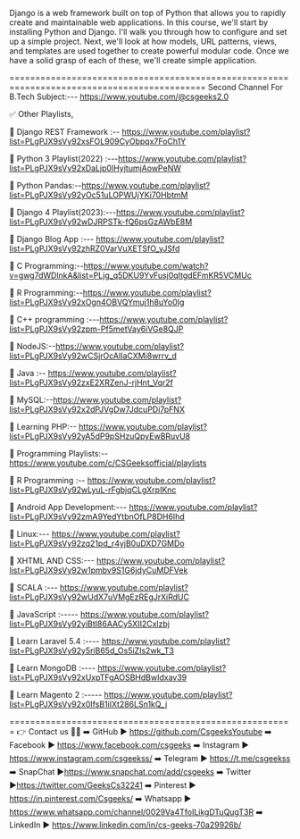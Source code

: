 Django is a web framework built on top of Python that allows you to rapidly create and maintainable web applications. In this course, we'll start by installing Python and Django. I'll walk you through how to configure and set up a simple project. Next, we'll look at how models, URL patterns, views, and templates are used together to create powerful modular code. Once we have a solid grasp of each of these, we'll create simple application.

============================================================================================
Second Channel For B.Tech Subject:--- https://www.youtube.com/@csgeeks2.0

✅ Other Playlists,

📢 Django REST Framework :-- https://www.youtube.com/playlist?list=PLgPJX9sVy92xsFOL909CyObpqx7FoCh1Y

📢 Python 3 Playlist(2022) :---https://www.youtube.com/playlist?list=PLgPJX9sVy92xDaLjp0IHyjtumjAowPeNW

📢 Python Pandas:--https://www.youtube.com/playlist?list=PLgPJX9sVy92yOc51uLOPWUjYKi70HbtmM

📢 Django 4 Playlist(2023):---https://www.youtube.com/playlist?list=PLgPJX9sVy92wDJRPSTk-fQ6psGzAWbE8M

📢 Django Blog App :--- https://www.youtube.com/playlist?list=PLgPJX9sVy92zhRZ0VarVuXETSfO_yJSfd

📢 C Programming:--https://www.youtube.com/watch?v=gwg7dWDlnkA&list=PLjg_q5DKU9YvFusj0qItgdEFmKR5VCMUc

📢 R Programming:--https://www.youtube.com/playlist?list=PLgPJX9sVy92xOgn4OBVQYmuj1h8uYo0Ig

📢 C++ programming :---https://www.youtube.com/playlist?list=PLgPJX9sVy92zpm-Pf5metVay6iVGe8QJP

📢 NodeJS:--https://www.youtube.com/playlist?list=PLgPJX9sVy92wCSjrOcAlIaCXMi8wrrv_d

📢 Java :--
https://www.youtube.com/playlist?list=PLgPJX9sVy92zxE2XRZenJ-rjHnt_Vqr2f

📢 MySQL:--https://www.youtube.com/playlist?list=PLgPJX9sVy92x2dPJVgDw7JdcuPDi7pFNX

📢 Learning PHP:--
https://www.youtube.com/playlist?list=PLgPJX9sVy92yA5dP9pSHzuQpyEwBRuvU8

📢 Programming Playlists:--
https://www.youtube.com/c/CSGeeksofficial/playlists

📢 R Programming :--
https://www.youtube.com/playlist?list=PLgPJX9sVy92wLyuL-rFgbjqCLgXrpIKnc

📢 Android App Development:--- 
https://www.youtube.com/playlist?list=PLgPJX9sVy92zmA9YedYtbnOfLP8DH6Ihd

📢 Linux:--- 
https://www.youtube.com/playlist?list=PLgPJX9sVy92zq21pd_r4yjB0uDXD7GMDo

📢 XHTML AND CSS:--- 
https://www.youtube.com/playlist?list=PLgPJX9sVy92w1pmbv9S1G6jdyCuMDFVek

📢 SCALA :--- 
https://www.youtube.com/playlist?list=PLgPJX9sVy92wUdX7uVMgEzREgJrXiRdUC

📢 JavaScript :-----
https://www.youtube.com/playlist?list=PLgPJX9sVy92yiBtI86AACy5XII2Cxlzbj

📢 Learn Laravel 5.4 :----
https://www.youtube.com/playlist?list=PLgPJX9sVy92y5riB65d_Os5iZIs2wk_T3

📢 Learn MongoDB :---- 
https://www.youtube.com/playlist?list=PLgPJX9sVy92xUxpTFgAOSBHdBwIdxav39

📢 Learn Magento 2 :----- 
https://www.youtube.com/playlist?list=PLgPJX9sVy92x0IfsB1iIXt286LSn1kQ_j

=======================================================
👉 Contact us 🤑🤑
➡️ GitHub        ► https://github.com/CsgeeksYoutube
➡️ Facebook   ► https://www.facebook.com/csgeeks
➡️ Instagram  ► https://www.instagram.com/csgeekss/
➡️ Telegram    ► https://t.me/csgeekss
➡️ SnapChat   ►https://www.snapchat.com/add/csgeeks
➡️ Twitter        ►https://twitter.com/GeeksCs32241
➡️ Pinterest    ► https://in.pinterest.com/Csgeeks/
➡️ Whatsapp  ► https://www.whatsapp.com/channel/0029Va4TfoILikgDTuQugT3R
➡️ LinkedIn  ► https://www.linkedin.com/in/cs-geeks-70a29926b/
